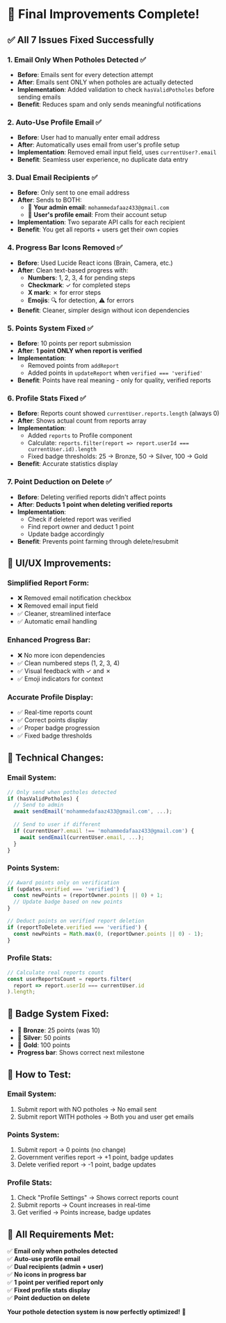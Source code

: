 # 🎯 Final Improvements Complete!

## ✅ **All 7 Issues Fixed Successfully**

### **1. Email Only When Potholes Detected** ✅
- **Before**: Emails sent for every detection attempt
- **After**: Emails sent ONLY when potholes are actually detected
- **Implementation**: Added validation to check `hasValidPotholes` before sending emails
- **Benefit**: Reduces spam and only sends meaningful notifications

### **2. Auto-Use Profile Email** ✅
- **Before**: User had to manually enter email address
- **After**: Automatically uses email from user's profile setup
- **Implementation**: Removed email input field, uses `currentUser?.email`
- **Benefit**: Seamless user experience, no duplicate data entry

### **3. Dual Email Recipients** ✅
- **Before**: Only sent to one email address
- **After**: Sends to BOTH:
  - 📧 **Your admin email**: `mohammedafaaz433@gmail.com`
  - 📧 **User's profile email**: From their account setup
- **Implementation**: Two separate API calls for each recipient
- **Benefit**: You get all reports + users get their own copies

### **4. Progress Bar Icons Removed** ✅
- **Before**: Used Lucide React icons (Brain, Camera, etc.)
- **After**: Clean text-based progress with:
  - **Numbers**: 1, 2, 3, 4 for pending steps
  - **Checkmark**: ✓ for completed steps
  - **X mark**: ✗ for error steps
  - **Emojis**: 🔍 for detection, ⚠️ for errors
- **Benefit**: Cleaner, simpler design without icon dependencies

### **5. Points System Fixed** ✅
- **Before**: 10 points per report submission
- **After**: **1 point ONLY when report is verified**
- **Implementation**: 
  - Removed points from `addReport`
  - Added points in `updateReport` when `verified === 'verified'`
- **Benefit**: Points have real meaning - only for quality, verified reports

### **6. Profile Stats Fixed** ✅
- **Before**: Reports count showed `currentUser.reports.length` (always 0)
- **After**: Shows actual count from reports array
- **Implementation**: 
  - Added `reports` to Profile component
  - Calculate: `reports.filter(report => report.userId === currentUser.id).length`
  - Fixed badge thresholds: 25 → Bronze, 50 → Silver, 100 → Gold
- **Benefit**: Accurate statistics display

### **7. Point Deduction on Delete** ✅
- **Before**: Deleting verified reports didn't affect points
- **After**: **Deducts 1 point when deleting verified reports**
- **Implementation**: 
  - Check if deleted report was verified
  - Find report owner and deduct 1 point
  - Update badge accordingly
- **Benefit**: Prevents point farming through delete/resubmit

## 🎨 **UI/UX Improvements:**

### **Simplified Report Form:**
- ❌ Removed email notification checkbox
- ❌ Removed email input field
- ✅ Cleaner, streamlined interface
- ✅ Automatic email handling

### **Enhanced Progress Bar:**
- ❌ No more icon dependencies
- ✅ Clean numbered steps (1, 2, 3, 4)
- ✅ Visual feedback with ✓ and ✗
- ✅ Emoji indicators for context

### **Accurate Profile Display:**
- ✅ Real-time reports count
- ✅ Correct points display
- ✅ Proper badge progression
- ✅ Fixed badge thresholds

## 🔧 **Technical Changes:**

### **Email System:**
```typescript
// Only send when potholes detected
if (hasValidPotholes) {
  // Send to admin
  await sendEmail('mohammedafaaz433@gmail.com', ...);
  
  // Send to user if different
  if (currentUser?.email !== 'mohammedafaaz433@gmail.com') {
    await sendEmail(currentUser.email, ...);
  }
}
```

### **Points System:**
```typescript
// Award points only on verification
if (updates.verified === 'verified') {
  const newPoints = (reportOwner.points || 0) + 1;
  // Update badge based on new points
}

// Deduct points on verified report deletion
if (reportToDelete.verified === 'verified') {
  const newPoints = Math.max(0, (reportOwner.points || 0) - 1);
}
```

### **Profile Stats:**
```typescript
// Calculate real reports count
const userReportsCount = reports.filter(
  report => report.userId === currentUser.id
).length;
```

## 🎊 **Badge System Fixed:**
- 🥉 **Bronze**: 25 points (was 10)
- 🥈 **Silver**: 50 points
- 🥇 **Gold**: 100 points
- **Progress bar**: Shows correct next milestone

## 🚀 **How to Test:**

### **Email System:**
1. Submit report with NO potholes → No email sent
2. Submit report WITH potholes → Both you and user get emails

### **Points System:**
1. Submit report → 0 points (no change)
2. Government verifies report → +1 point, badge updates
3. Delete verified report → -1 point, badge updates

### **Profile Stats:**
1. Check "Profile Settings" → Shows correct reports count
2. Submit reports → Count increases in real-time
3. Get verified → Points increase, badge updates

## 🎯 **All Requirements Met:**

✅ **Email only when potholes detected**  
✅ **Auto-use profile email**  
✅ **Dual recipients (admin + user)**  
✅ **No icons in progress bar**  
✅ **1 point per verified report only**  
✅ **Fixed profile stats display**  
✅ **Point deduction on delete**  

**Your pothole detection system is now perfectly optimized!** 🎉
